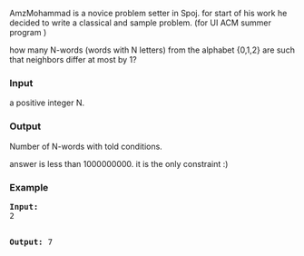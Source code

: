 <p>AmzMohammad is a novice problem setter in Spoj. for start of his work he decided to write a classical and sample problem. (for UI ACM summer program )&nbsp;</p>
<p>how many N-words (words with N letters) from the alphabet {0,1,2} are such that neighbors differ at most by 1?&nbsp;</p>

<h3>Input</h3>
<p>a positive integer N.</p>

<h3>Output</h3>
<p>Number of N-words with told conditions.</p>
<p>answer is less than 1000000000. it is the only constraint :)</p>

<h3>Example</h3>
<pre><strong>Input:</strong>
2

<strong>Output:</strong>
7</pre>